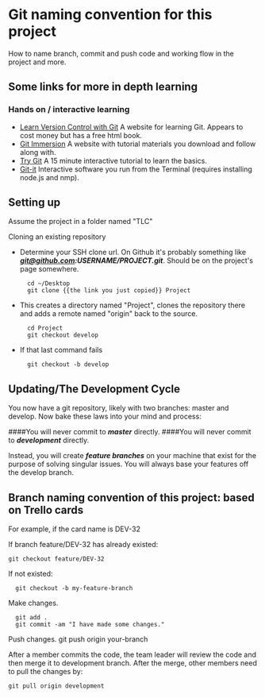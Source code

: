 Git naming convention for this project
===================================

How to name branch, commit and push code and working flow in the project and more.


## Some links for more in depth learning
### Hands on / interactive learning
* [Learn Version Control with Git](https://www.git-tower.com/learn/ebook) A website for learning Git. Appears to cost money but has a free html book.
* [Git Immersion](http://gitimmersion.com/lab_01.html) A website with tutorial materials you download and follow along with.
* [Try Git](http://try.github.io/levels/1/challenges/1) A 15 minute interactive tutorial to learn the basics. 
* [Git-it](http://nodeschool.io/#git-it) Interactive software you run from the Terminal (requires installing node.js and nmp).

Setting up
------------
Assume the project in a folder named "TLC"

Cloning an existing repository

- Determine your SSH clone url. On Github it's probably something like ***git@github.com:USERNAME/PROJECT.git***. Should be on the project's page somewhere.

		cd ~/Desktop
		git clone {{the link you just copied}} Project

- This creates a directory named "Project", clones the repository there and adds a remote named "origin" back to the source.

		cd Project
		git checkout develop

- If that last command fails

		git checkout -b develop


Updating/The Development Cycle
------------
You now have a git repository, likely with two branches: master and develop. Now bake these laws into your mind and process:

####You will never commit to ***master*** directly.
####You will never commit to ***development*** directly.

Instead, you will create ***feature branches*** on your machine that exist for the purpose of solving singular issues. You will always base your features off the develop branch.

Branch naming convention of this project: based on **Trello** cards
------------

For example, if the card name is DEV-32

If branch feature/DEV-32 has already existed:

    git checkout feature/DEV-32

If not existed:

	  git checkout -b my-feature-branch


Make changes.

	  git add .
	  git commit -am "I have made some changes."
	  
Push changes.
	  git push origin your-branch

After a member commits the code, the team leader will review the code and then merge it to development branch. After the merge, other members need to pull the changes by:

    git pull origin development
